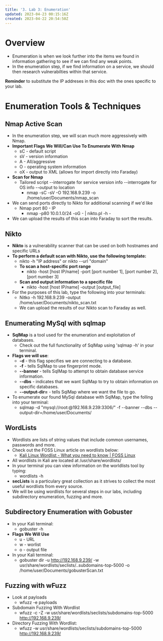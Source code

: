 ```yaml
---
title: '3. Lab 3: Enumeration'
updated: 2023-04-23 00:15:16Z
created: 2023-04-22 20:54:50Z
---
```

# Overview
- Enumeration is when we look further into the items we found in information gathering to see if we can find any weak points.
- In the enumeration step, if we find information on a service, we should then research vulnerabilties within that service.

**Reminder** to substitute the IP addreses in this doc with the ones specific to your lab.

# Enumeration Tools & Techniques

## Nmap Active Scan
- In the enumeration step, we will scan much more aggressively with Nmap.
- **Important Flags We Will/Can Use To Enumerate With Nmap**
	- sC - default script
	- sV - version information
	- A - All/aggressive
	- O - operating system information
	- oX - output to XML (allows for import directly into Faraday)
- **Scan for Nmap** 
	- Tailored script --interrogate for service version info --interrogate for OS info --output to location
		- nmap -sC -sV -O 192.168.9.239 -o /home/user/Documents/nmap_scan
- We can send ports directly to Nikto for additional scanning if we'd like 
	- Nmap port 80 - IP  
		- nmap -p80 10.0.1.0/24 -oG - | nikto.pl -h -
- We can upload the results of this scan into Faraday to sort the results.

## **Nikto**
- **Nikto** is a vulnerability scanner that can be used on both hostnames and specific URLs
- **To perform a default scan with Nikto, use the following template:**
	- nikto -h "IP address" or nikto --url "domain"
	- **To scan a host-specific port range**
		- nikto -host [host IP/name] -port [port number 1], [port number 2], [port number 3]
	- **Scan and output information to a specific file**
		- nikto -host [host IP/name] -output [output_file]
- For the purposes of this lab, type the following into your terminals:
	- Nitko -h 192.168.9.239 -output /home/user/Documents/nikto_scan.txt
	- We can upload the results of our Nikto scan to Faraday as well.

## Enumerating MySql with sqlmap
- **SqlMap** is a tool used for the enumeration and exploitation of databases.
	- Check out the full functionality of SqlMap using 'sqlmap -h' in your terminal.
- **Flags we will use**:
	- **-d** - this flag specifies we are connecting to a database.
	- **-f** - tells SqlMap to use fingerprint mode.
	- **--banner** - tells SqlMap to attempt to obtain database service information.
	- **--dbs** - indicates that we want SqlMap to try to obtain information on specific databases.
	- **--output-dir=** - tells SqlMap where we want the file to go.
- To enumerate our found MySql database with SqlMap, type the folling into your terminal:
	- sqlmap -d "mysql://root:@192.168.9.239:3306/" -f --banner --dbs --output-dir=/home/user/Documents/

## WordLists
- Wordlists are lists of string values that include common usernames, passwords and more.
- Check out the FOSS Linux article on wordlists below:
	- [Kali Linux Wordlist - What you need to know | FOSS Linux](https://www.fosslinux.com/48115/kali-linux-wordlist-what-you-need-to-know.htm)
- All wordlists in Kali are located at /usr/share/wordlists/
- In your terminal you can view information on the worldlists tool by typing:
	- wordlists -h
- **secLists** is a particulary great collection as it strives to collect the most useful wordlists from every source.
- We will be using wordlists for several steps in our labs, including subdirectory enumeration, fuzzing and more.

## Subdirectory Enumeration with Gobuster
- In your Kali terminal:
	- gobuster -h
- **Flags We Will Use**
	- u - URL
	- w - worlist
	- o - output file
- In your Kali terminal:
	- gobuster dir -u http://192.168.9.239/ -w usr/share/wordlists/seclists/..subdomains-top-5000 -o /home/user/Documents/gobusterScan.txt

## **Fuzzing with wFuzz**
- Look at payloads
	- wfuzz -e payloads
- Subdomain Fuzzing With Wordlist
	- wfuzz -c -Z -w usr/share/wordlists/seclists/subdomains-top-5000 http://192.168.9.239/
- Directory Fuzzing With Wordlist:
	- wfuzz -w usr/share/wordlists/seclists/subdomains-top-5000 http://192.168.9.239/



